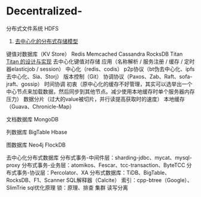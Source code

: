 # Decentralized-


分布式文件系统
HDFS
1. [去中心化的分布式存储模型](https://www.ixueshu.com/download/bdae7db2d3cee26e14a4dc030e7d94c3.html)

键值对数据库（KV Store）
Redis
Memcached
Cassandra
RocksDB
Titan [Titan 的设计与实现](https://www.jianshu.com/p/7d115c8ecb1e)
去中心化键值对存储
应用（名称解析 / 服务注册 / 缓存 / 定时器elasticjob / session）
中心化（redis、codis） p2p协议（bt伪去中心化、ipfs去中心化、Sia、Storj）
版本控制（Git） 协调协议（Paxos、Zab、Raft、sofa-jraft、gossip） 时间协调 初衷（原中心化的缓存不好管理，其实可以选举出一个中心节点来加载数据，然后同步到其他节点。减少使用本地缓存时单个服务器内存压力） 数据分片（过大的value被切片，并行读提高获取时的速度） 本地缓存（Guava、Chronicle-Map）

文档数据库
MongoDB

列数据库
BigTable
Hbase

图数据库
Neo4j
FlockDB

去中心化分布式数据库
分布式事务-中间件层：sharding-jdbc、mycat、mysql-proxy
分布式事务-业务层：atomikos、Fescar、tcc-transaction、ByteTCC
分布式事务-协议层：Percolator、XA
分布式数据库：TiDB、BigTable、RocksDB、F1、Scanner 
SQL解释器（Calcite）
索引：cpp-btree（Google）、SlimTrie
sql优化原理
锁：原理、排查
集群 读写分离

